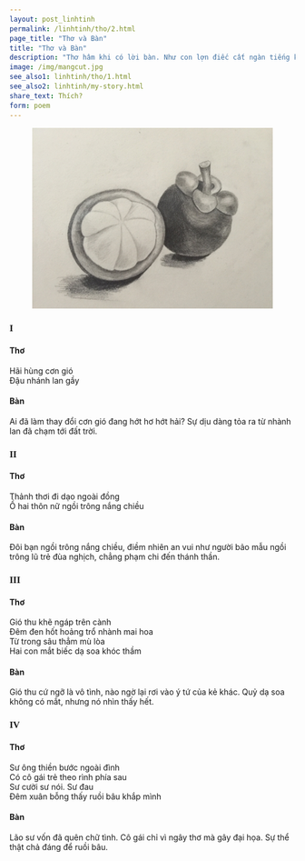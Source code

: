 ```yaml
---
layout: post_linhtinh
permalink: /linhtinh/tho/2.html
page_title: "Thơ và Bàn"
title: "Thơ và Bàn"
description: "Thơ hâm khi có lời bàn. Như con lợn điếc cất ngàn tiếng kêu"
image: /img/mangcut.jpg
see_also1: linhtinh/tho/1.html
see_also2: linhtinh/my-story.html
share_text: Thích?
form: poem
---
```


<style scoped>
h3 {font-family: Georgia, serif}
</style>

<figure>
  <div class="img-container">
  <img src="/img/mangcut.jpg" alt="Chùm măng cụt"></img>
  </div>
</figure>

### I

#### Thơ

Hãi hùng cơn gió  
Đậu nhánh lan gầy

#### Bàn
Ai đã làm thay đổi cơn gió đang hớt hơ hớt hải? Sự dịu dàng tỏa ra từ nhành lan đã chạm tới đất trời.

### II

#### Thơ

Thảnh thơi đi dạo ngoài đồng  
Ồ hai thôn nữ ngồi trông nắng chiều  

#### Bàn
Đôi bạn ngồi trông nắng chiều, điềm nhiên an vui như người bảo mẫu ngồi trông lũ trẻ đùa nghịch, chẳng phạm chi đến thánh thần.

### III

#### Thơ

Gió thu khẽ ngáp trên cành  
Đêm đen hốt hoảng trổ nhành mai hoa  
Từ trong sâu thẳm mù lòa  
Hai con mắt biếc dạ soa khóc thầm  

#### Bàn
Gió thu cứ ngỡ là vô tình, nào ngờ lại rơi vào ý tứ của kẻ khác. Quỷ dạ soa không có mắt, nhưng nó nhìn thấy hết.

### IV

#### Thơ

Sư ông thiền bước ngoài đình  
Có cô gái trẻ theo rình phía sau  
Sư cười sư nói. Sư đau  
Đêm xuân bỗng thấy ruồi bâu khắp mình  

#### Bàn
Lão sư vốn đã quên chữ tình. Cô gái chỉ vì ngây thơ mà gây đại họa. Sự thể thật chả đáng để ruồi bâu.